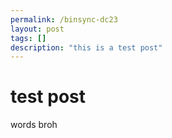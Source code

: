 ```yaml
---
permalink: /binsync-dc23
layout: post
tags: []
description: "this is a test post"
---
```


# test post
words broh


